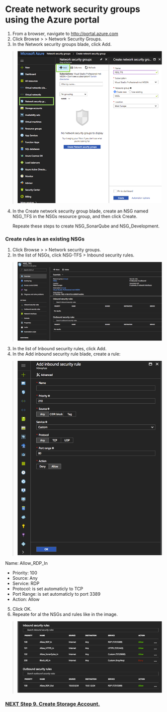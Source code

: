 # Create network security groups using the Azure portal

1. From a browser, navigate to http://portal.azure.com 
2. Click Browse > > Network Security Groups.
3. In the Network security groups blade, click Add.
> <img src="/Images/08-SNG/01-CreateNSG.png" width="600"/> 
4. In the Create network security group blade, create an NSG named NSG_TFS in the NSGs resource group, and then click Create.

      Repeate these steps to create NSG_SonarQube and NSG_Development.
      
### Create rules in an existing NSGs

1. Click Browse > > Network security groups.
2. In the list of NSGs, click NSG-TFS > Inbound security rules.
> <img src="/Images/08-SNG/02-CreateNSG.png" width="600"/> 
3. In the list of Inbound security rules, click Add.
4. In the Add inbound security rule blade, create a rule:
> <img src="/Images/08-SNG/04-CreateNSG.png" width="600"/> 
Name: Allow_RDP_In 
- Priority:  100 
- Source: Any
- Service: RDP
- Protocol: is set automaticly to TCP
- Port Range: is set automaticly to port 3389
- Action: Allow

5. Click OK.
6. Repeate for al the NSGs and rules like in the image.
> <img src="/Images/08-SNG/03-CreateNSG.png" width="600"/> 

### [NEXT Step 9. Create Storage Account.](Step09.md)
